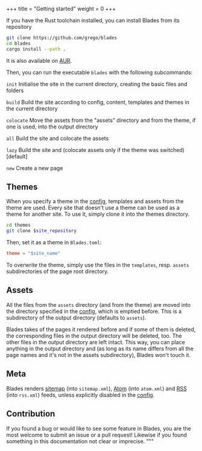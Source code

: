 +++
title = "Getting started"
weight = 0
+++

If you have the Rust toolchain installed, you can install Blades from its repository
``` sh
git clone https://github.com/grego/blades
cd blades
cargo install --path .
```
It is also available on [AUR](https://aur.archlinux.org/packages/blades-bin/).

Then, you can run the executable `blades` with the following subcommands:
<div id="commands">

`init` Initialise the site in the current directory, creating the basic files and folders

`build` Build the site according to config, content, templates and themes in the current directory

`colocate` Move the assets from the "assets" directory and from the theme, if one is used, into the output directory

`all` Build the site and colocate the assets

`lazy` Build the site and (colocate assets only if the theme was switched) [default]

`new` Create a new page

</div>

## Themes
When you specify a theme in the [config](config.html), templates and assets from the theme are used.
Every site that doesn't use a theme can be used as a theme for another site.
To use it, simply clone it into the themes directory.
```sh
cd themes
git clone $site_repository
```

Then, set it as a theme in `Blades.toml`:
```toml
theme = "$site_name"
```

To overwrite the theme, simply use the files in the `templates`, resp. `assets` subdirectories of the
page root directory.

## Assets
All the files from the `assets` directory (and from the theme) are moved into the directory
specified in the [config](config.html), which is emptied before. This is a subdirectory of the
output directory (defaults to `assets`).

Blades takes of the pages it rendered before and if some of them is deleted, the corresponding
files in the output directory will be deleted, too. The other files in the output directory
are left intact. This way, you can place anything in the output directory and (as long as its name
differs from all the page names and it's not in the assets subdirectory), Blades won't touch it.

## Meta
Blades renders [sitemap](https://www.sitemaps.org) (into `sitemap.xml`), [Atom](https://en.wikipedia.org/wiki/Atom_(Web_standard)) (into `atom.xml`)
and [RSS](https://en.wikipedia.org/wiki/RSS) (into `rss.xml`) feeds, unless explicitly disabled in the [config](config.html).

## Contribution
If you found a bug or would like to see some feature in Blades, you are the most welcome to submit an issue
or a pull request! Likewise if you found something in this documentation not clear or imprecise.
"""
